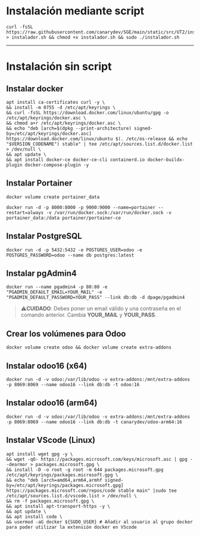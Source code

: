 # Instalación mediante script

```
curl -fsSL https://raw.githubusercontent.com/canarydev/SGE/main/static/src/UT2/instalador.sh > instalador.sh && chmod +x instalador.sh && sudo ./instalador.sh
```

---

# Instalación sin script

## Instalar docker
```
apt install ca-certificates curl -y \
&& install -m 0755 -d /etc/apt/keyrings \
&& curl -fsSL https://download.docker.com/linux/ubuntu/gpg -o /etc/apt/keyrings/docker.asc \
&& chmod a+r /etc/apt/keyrings/docker.asc \
&& echo "deb [arch=$(dpkg --print-architecture) signed-by=/etc/apt/keyrings/docker.asc] https://download.docker.com/linux/ubuntu $(. /etc/os-release && echo "$VERSION_CODENAME") stable" | tee /etc/apt/sources.list.d/docker.list > /dev/null \
&& apt update \
&& apt install docker-ce docker-ce-cli containerd.io docker-buildx-plugin docker-compose-plugin -y
```

## Instalar Portainer
```
docker volume create portainer_data
```
```
docker run -d -p 8000:8000 -p 9000:9000 --name=portainer --restart=always -v /var/run/docker.sock:/var/run/docker.sock -v portainer_data:/data portainer/portainer-ce
```

## Instalar PostgreSQL
```
docker run -d -p 5432:5432 -e POSTGRES_USER=odoo -e POSTGRES_PASSWORD=odoo --name db postgres:latest
```

## Instalar pgAdmin4
```
docker run --name pgadmin4 -p 80:80 -e "PGADMIN_DEFAULT_EMAIL=YOUR_MAIL" -e "PGADMIN_DEFAULT_PASSWORD=YOUR_PASS" --link db:db -d dpage/pgadmin4
```
> ⚠️**CUIDADO**: Debes poner un email válido y una contraseña en el comando anterior. Cambia **YOUR_MAIL** y **YOUR_PASS**.

## Crear los volúmenes para Odoo
```
docker volume create odoo && docker volume create extra-addons
```

## Instalar odoo16 (x64)
```
docker run -d -v odoo:/var/lib/odoo -v extra-addons:/mnt/extra-addons -p 8069:8069 --name odoo16 --link db:db -t odoo:16
```

## Instalar odoo16 (arm64)
```
docker run -d -v odoo:/var/lib/odoo -v extra-addons:/mnt/extra-addons -p 8069:8069 --name odoo16 --link db:db -t canarydev/odoo-arm64:16
```

## Instalar VScode (Linux)
```
apt install wget gpg -y \
&& wget -qO- https://packages.microsoft.com/keys/microsoft.asc | gpg --dearmor > packages.microsoft.gpg \
&& install -D -o root -g root -m 644 packages.microsoft.gpg /etc/apt/keyrings/packages.microsoft.gpg \
&& echo "deb [arch=amd64,arm64,armhf signed-by=/etc/apt/keyrings/packages.microsoft.gpg] https://packages.microsoft.com/repos/code stable main" |sudo tee /etc/apt/sources.list.d/vscode.list > /dev/null \
&& rm -f packages.microsoft.gpg \
&& apt install apt-transport-https -y \
&& apt update \
&& apt install code \
&& usermod -aG docker ${SUDO_USER} # Añadir al usuario al grupo docker para poder utilizar la extensión docker en VScode
```
